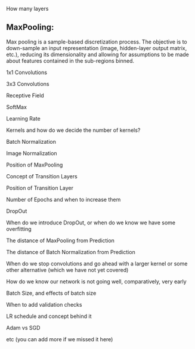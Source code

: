 How many layers

## MaxPooling: 
  Max pooling is a sample-based discretization process. The objective is to down-sample an input representation (image, hidden-layer output matrix, etc.), reducing its dimensionality and allowing for assumptions to be made about features contained in the sub-regions binned.



1x1 Convolutions

3x3 Convolutions

Receptive Field

SoftMax

Learning Rate

Kernels and how do we decide the number of kernels?

Batch Normalization

Image Normalization

Position of MaxPooling

Concept of Transition Layers

Position of Transition Layer

Number of Epochs and when to increase them

DropOut

When do we introduce DropOut, or when do we know we have some overfitting

The distance of MaxPooling from Prediction

The distance of Batch Normalization from Prediction

When do we stop convolutions and go ahead with a larger kernel or some other alternative (which we have not yet covered)

How do we know our network is not going well, comparatively, very early

Batch Size, and effects of batch size

When to add validation checks

LR schedule and concept behind it

Adam vs SGD

etc (you can add more if we missed it here)
